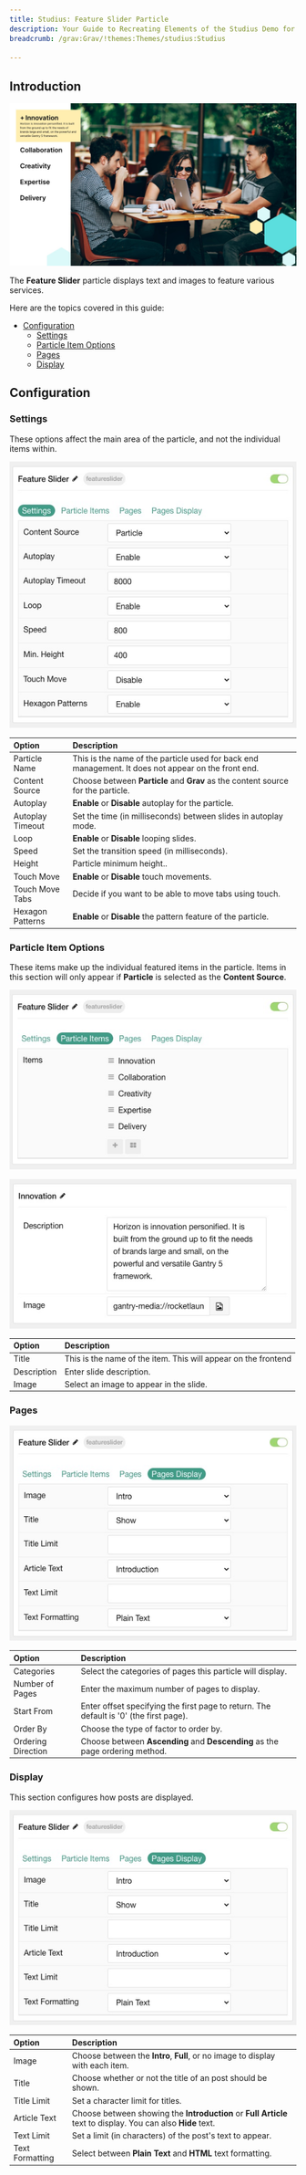 ```yaml
---
title: Studius: Feature Slider Particle
description: Your Guide to Recreating Elements of the Studius Demo for Grav
breadcrumb: /grav:Grav/!themes:Themes/studius:Studius

---
```


## Introduction

![](assets/particle_featureslider1.png)

The **Feature Slider** particle displays text and images to feature various services. 

Here are the topics covered in this guide:

- [Configuration](#configuration)
  - [Settings](#settings)
  - [Particle Item Options](#particle-item-options)
  - [Pages](#pages)
  - [Display](#display)

## Configuration

### Settings 

These options affect the main area of the particle, and not the individual items within.

![](assets/particle_featureslider2.png)

| Option           | Description                                                                                         |
| :-----           | :-----                                                                                              |
| Particle Name         | This is the name of the particle used for back end management. It does not appear on the front end.             |
| Content Source        | Choose between **Particle** and **Grav** as the content source for the particle.                              |
| Autoplay              | **Enable** or **Disable** autoplay for the particle.                                                            |
| Autoplay Timeout      | Set the time (in milliseconds) between slides in autoplay mode.                                                 |
| Loop                  | **Enable** or **Disable** looping slides.                                                                       |
| Speed                 | Set the transition speed (in milliseconds).                                                                     |
| Height                | Particle minimum height..                                                                 |
| Touch Move            | **Enable** or **Disable** touch movements.                                                                      |
| Touch Move Tabs           | Decide if you want to be able to move tabs using touch.                                                                     |
| Hexagon Patterns               | **Enable** or **Disable** the pattern feature of the particle.                                         |


### Particle Item Options

These items make up the individual featured items in the particle. Items in this section will only appear if **Particle** is selected as the **Content Source**.

![](assets/particle_featureslider3.png)

![](assets/particle_featureslider4.png)

| Option                 | Description                                                      |
| :-----                 | :-----                                                           |
| Title             	 | This is the name of the item. This will appear on the frontend |
| Description            	 | Enter slide description. |
| Image                  | Select an image to appear in the slide.                          |

### Pages

![](assets/particle_featureslider6.png)

| Option             | Description                                                                            |
| :-----             | :-----                                                                                 |
| Categories         | Select the categories of pages this particle will display.                             |
| Number of Pages    | Enter the maximum number of pages to display.                                          |
| Start From         | Enter offset specifying the first page to return. The default is '0' (the first page). |
| Order By           | Choose the type of factor to order by.                                                 |
| Ordering Direction | Choose between **Ascending** and **Descending** as the page ordering method.           |

### Display

This section configures how posts are displayed.

![](assets/particle_featureslider6.png)

| Option             | Description                                                                                       |
| :-----             | :-----                                                                                            |
| Image              | Choose between the **Intro**, **Full**, or no image to display with each item.                    |
| Title              | Choose whether or not the title of an post should be shown.                                       |
| Title Limit        | Set a character limit for titles.                                                                 |
| Article Text    	 | Choose between showing the **Introduction** or **Full Article** text to display. You can also **Hide** text. |
| Text Limit         | Set a limit (in characters) of the post's text to appear.                                                    |
| Text Formatting    | Select between **Plain Text** and **HTML** text formatting.                                                  |
